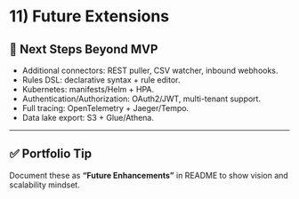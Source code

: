 # 11) Future Extensions

## 🚀 Next Steps Beyond MVP
- Additional connectors: REST puller, CSV watcher, inbound webhooks.
- Rules DSL: declarative syntax + rule editor.
- Kubernetes: manifests/Helm + HPA.
- Authentication/Authorization: OAuth2/JWT, multi-tenant support.
- Full tracing: OpenTelemetry + Jaeger/Tempo.
- Data lake export: S3 + Glue/Athena.

---

## ✅ Portfolio Tip
Document these as **“Future Enhancements”** in README to show vision and scalability mindset.
